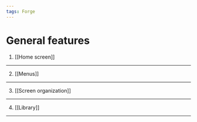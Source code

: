 ```yaml
---
tags: Forge
---
```


General features
================

1. [[Home screen]]
------------------

2. [[Menus]]
------------

3. [[Screen organization]]
--------------------------

4. [[Library]]
--------------
